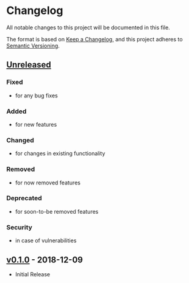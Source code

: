 # Changelog

All notable changes to this project will be documented in this file.

The format is based on [Keep a Changelog](https://keepachangelog.com/), and this
project adheres to [Semantic Versioning](https://semver.org/).

<!-- markdownlint-disable MD022 MD032 -->
## [Unreleased]
### Fixed
- for any bug fixes
### Added
- for new features
### Changed
- for changes in existing functionality
### Removed
- for now removed features
### Deprecated
- for soon-to-be removed features
### Security
- in case of vulnerabilities

## [v0.1.0] - 2018-12-09
- Initial Release
<!-- markdownlint-enable -->

[Unreleased]: https://github.com/erdtsksn/blank/compare/v0.1.0...HEAD
[v0.1.0]: https://github.com/erdtsksn/blank/releases/tag/v0.1.0
